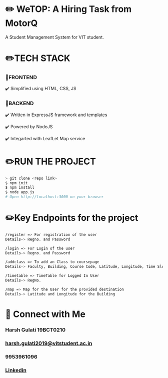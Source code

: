 
# ✏️ WeTOP: A Hiring Task from MotorQ
A Student Management System for VIT student.


# :pencil2:TECH STACK
### :round_pushpin:FRONTEND
:heavy_check_mark: Simplified using HTML, CSS, JS
### :round_pushpin:BACKEND
:heavy_check_mark: Written in ExpressJS framework and templates

:heavy_check_mark: Powered by NodeJS

:heavy_check_mark: Integarted with LeafLet Map service

# ✏️RUN THE PROJECT 
```sh
> git clone <repo link>
$ npm init
$ npm install
$ node app.js
# Open http://localhost:3000 on your browser
```


# ✏️Key Endpoints for the project
```sh
/register => For registration of the user
Details-> Regno. and Password

/login => For Login of the user
Details-> Regno. and Password

/addclass => To add an Class to coursepage
Details-> Faculty, Building, Course Code, Latitude, Longitude, Time Slot

/timetable => TimeTable for Logged In User 
Details-> RegNo.

/map => Map for the User for the provided destination
Details-> Latitude and Longitude for the Building
```
# :clap: Connect with Me

### Harsh Gulati 19BCT0210

### harsh.gulati2019@vitstudent.ac.in

### 9953961096

### [Linkedin](https://www.linkedin.com/in/harsh-gulati-005585ab/)



